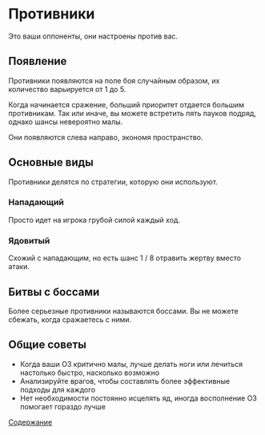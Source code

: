 # Противники

Это ваши оппоненты, они настроены против вас.

## Появление

Противники появляются на поле боя случайным образом, их количество варьируется от 1 до 5.

Когда начинается сражение, больший приоритет отдается большим противникам. Так или иначе, вы можете встретить пять пауков подряд, однако шансы невероятно малы.

Они появляются слева направо, экономя пространство.

## Основные виды

Противники делятся по стратегии, которую они используют.

### Нападающий

Просто идет на игрока грубой силой каждый ход.

### Ядовитый

Схожий с нападающим, но есть шанс 1 / 8 отравить жертву вместо атаки.

## Битвы с боссами

Более серьезные противники называются боссами. Вы не можете сбежать, когда сражаетесь с ними.

## Общие советы

- Когда ваши ОЗ критично малы, лучше делать ноги или лечиться настолько быстро, насколько возможно
- Анализируйте врагов, чтобы составлять более эффективные подходы для каждого
- Нет необходимости постоянно исцелять яд, иногда восполнение ОЗ помогает гораздо лучше

[Содержание](https://github.com/Alexxx180/Desert-Rage/blob/help/Manual/README.ru-RU.md)
